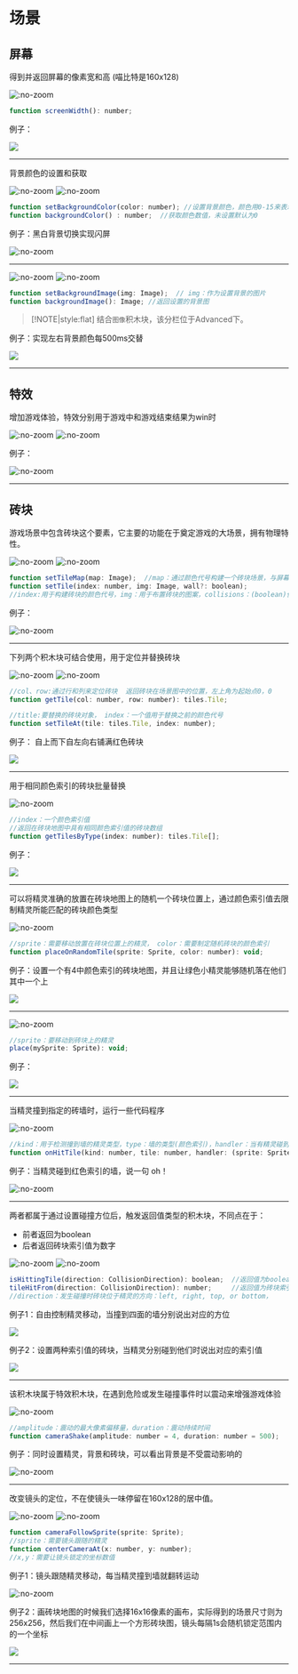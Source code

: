 # 场景

## 屏幕  

得到并返回屏幕的像素宽和高 (喵比特是160x128)

![](image/block_5_1.png ':no-zoom')

```javascript
function screenWidth(): number;
```   

例子：  

![](image/block_5_2.png)

---  

背景颜色的设置和获取  

![](image/block_5_3.png ':no-zoom')
![](image/block_5_4.png ':no-zoom')

```javascript
function setBackgroundColor(color: number); //设置背景颜色，颜色用0-15来表示
function backgroundColor() : number;  //获取颜色数值，未设置默认为0
```

例子：黑白背景切换实现闪屏  

![](image/block_5_5.png ':no-zoom')

--- 

![](image/block_5_6.png ':no-zoom')
![](image/block_5_7.png ':no-zoom')  

```javascript
function setBackgroundImage(img: Image);  // img：作为设置背景的图片
function backgroundImage(): Image; //返回设置的背景图
```    

> [!NOTE|style:flat]
> 结合`图像`积木块，该分栏位于Advanced下。

例子：实现左右背景颜色每500ms交替  

![](image/block_5_8.png)   

---  

## 特效  
  
增加游戏体验，特效分别用于游戏中和游戏结束结果为win时  

![](image/block_6_0.png ':no-zoom')
![](image/block_6_1.png ':no-zoom')    
  
例子：   
  
![](image/block_6_2.png ':no-zoom')  

--- 

## 砖块  
  
游戏场景中包含砖块这个要素，它主要的功能在于奠定游戏的大场景，拥有物理特性。

![](image/block_7_1.png ':no-zoom')
![](image/block_7_2.png ':no-zoom') 

```javascript  
function setTileMap(map: Image);  //map：通过颜色代号构建一个砖块场景，与屏幕中的像素比为1:16
function setTile(index: number, img: Image, wall?: boolean);  
//index:用于构建砖块的颜色代号，img：用于布置砖块的图案，collisions：(boolean)值为false时，精灵能够穿越砖块，为true时精灵将被砖块阻挡既生成物理碰撞
```   

例子：   

![](image/block_7_3.png ':no-zoom')   

---  

下列两个积木块可结合使用，用于定位并替换砖块

![](image/block_8_4.png ':no-zoom')
![](image/block_8_5.png ':no-zoom')   

```javascript  
//col、row:通过行和列来定位砖块  返回砖块在场景图中的位置，左上角为起始点0，0  
function getTile(col: number, row: number): tiles.Tile;  

//title:要替换的砖块对象， index：一个值用于替换之前的颜色代号
function setTileAt(tile: tiles.Tile, index: number);
```  

例子： 自上而下自左向右铺满红色砖块

![](image/block_8_2.png)   

---  

用于相同颜色索引的砖块批量替换

![](image/block_8_6.png ':no-zoom')  

```javascript   
//index：一个颜色索引值  
//返回在砖块地图中具有相同颜色索引值的砖块数组  
function getTilesByType(index: number): tiles.Tile[];  
```  

例子：  

![](image/block_8_1.png)    

---  

可以将精灵准确的放置在砖块地图上的随机一个砖块位置上，通过颜色索引值去限制精灵所能匹配的砖块颜色类型  

![](image/block_8_7.png ':no-zoom')   

```javascript  
//sprite：需要移动放置在砖块位置上的精灵， color：需要制定随机砖块的颜色索引
function placeOnRandomTile(sprite: Sprite, color: number): void;
```  

例子：设置一个有4中颜色索引的砖块地图，并且让绿色小精灵能够随机落在他们其中一个上    

![](image/block_8_0.png)     

---  

![](image/block_8_8.png ':no-zoom')   

```javascript
//sprite：要移动到砖块上的精灵
place(mySprite: Sprite): void;
```
  
例子： 

![](image/block_8_3.png)  

---  

当精灵撞到指定的砖墙时，运行一些代码程序

![](image/block_9_1.png ':no-zoom')   

```javascript
//kind：用于检测撞到墙的精灵类型，type：墙的类型(颜色索引)，handler：当有精灵碰到墙要执行的程序(sprite)：撞到墙的精灵
function onHitTile(kind: number, tile: number, handler: (sprite: Sprite) => void);
```

例子：当精灵碰到红色索引的墙，说一句 oh！

![](image/block_9_2.png ':no-zoom')  
  

---  

两者都属于通过设置碰撞方位后，触发返回值类型的积木块，不同点在于：
- 前者返回为boolean
- 后者返回砖块索引值为数字

![](image/block_9_3.png ':no-zoom')
![](image/block_9_4.png ':no-zoom')

```javascript
isHittingTile(direction: CollisionDirection): boolean;  //返回值为boolean  
tileHitFrom(direction: CollisionDirection): number;     //返回值为砖块索引值 
//direction：发生碰撞时砖块位于精灵的方向：left, right, top, or bottom，
```

例子1：自由控制精灵移动，当撞到四面的墙分别说出对应的方位

![](image/block_9_5.png)  

例子2：设置两种索引值的砖块，当精灵分别碰到他们时说出对应的索引值

![](image/block_9_6.png)   

--- 

该积木块属于特效积木块，在遇到危险或发生碰撞事件时以震动来增强游戏体验

![](image/block_9_8.png ':no-zoom')  

```javascript
//amplitude：震动的最大像素偏移量，duration：震动持续时间
function cameraShake(amplitude: number = 4, duration: number = 500);  
```

例子：同时设置精灵，背景和砖块，可以看出背景是不受震动影响的

![](image/block_9_7.png ':no-zoom')  

---  

改变镜头的定位，不在使镜头一味停留在160x128的居中值。

![](image/block_9_9.png ':no-zoom')
![](image/block_9_10.png ':no-zoom')  

```javascript 
function cameraFollowSprite(sprite: Sprite);  
//sprite：需要镜头跟随的精灵
function centerCameraAt(x: number, y: number);
//x,y：需要让镜头锁定的坐标数值
```

例子1：镜头跟随精灵移动，每当精灵撞到墙就翻转运动

![](image/block_9_11.png ':no-zoom')  

例子2：画砖块地图的时候我们选择16x16像素的画布，实际得到的场景尺寸则为256x256，然后我们在中间画上一个方形砖块图，镜头每隔1s会随机锁定范围内的一个坐标

![](image/block_9_12.png)   

---  